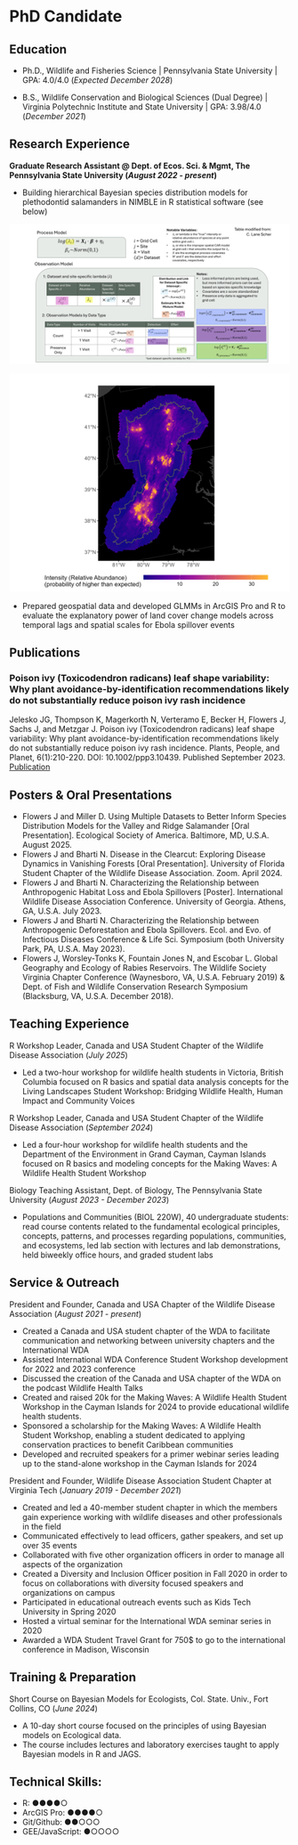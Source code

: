 # PhD Candidate

## Education
- Ph.D., Wildlife and Fisheries Science | Pennsylvania State University | GPA: 4.0/4.0 (_Expected December 2028_)
                           		
- B.S., Wildlife Conservation and Biological Sciences (Dual Degree) | Virginia Polytechnic Institute and State University | GPA: 3.98/4.0 (_December 2021_)

## Research Experience
**Graduate Research Assistant @ Dept. of Ecos. Sci. & Mgmt, The Pennsylvania State University (_August 2022 - present_)**
- Building hierarchical Bayesian species distribution models for plethodontid salamanders in NIMBLE in R statistical software (see below)

![iSDM Model Framework](/assets/img/Model_Framework_Visual.png)

![Relative Abundance of P. hoffmani](/assets/img/map-intensity-hitail-chain1.png)

- Prepared geospatial data and developed GLMMs in ArcGIS Pro and R to evaluate the explanatory power of land cover change models across temporal lags and spatial scales for Ebola spillover events

## Publications
### Poison ivy (Toxicodendron radicans) leaf shape variability: Why plant avoidance-by-identification recommendations likely do not substantially reduce poison ivy rash incidence
Jelesko JG, Thompson K, Magerkorth N, Verteramo E, Becker H, Flowers J, Sachs J, and Metzgar J. Poison ivy (Toxicodendron radicans) leaf shape variability: Why plant avoidance-by-identification recommendations likely do not substantially reduce poison ivy rash incidence. Plants, People, and Planet, 6(1):210-220. DOI: 10.1002/ppp3.10439. Published September 2023.
[Publication](https://doi.org/10.1002/ppp3.10439)


## Posters & Oral Presentations
- Flowers J and Miller D. Using Multiple Datasets to Better Inform Species Distribution Models for the Valley and Ridge Salamander [Oral Presentation]. Ecological Society of America. Baltimore, MD, U.S.A. August 2025.
- Flowers J and Bharti N. Disease in the Clearcut: Exploring Disease Dynamics in Vanishing Forests [Oral Presentation]. University of Florida Student Chapter of the Wildlife Disease Association. Zoom. April 2024.
- Flowers J and Bharti N. Characterizing the Relationship between Anthropogenic Habitat Loss and Ebola Spillovers [Poster]. International Wildlife Disease Association Conference. University of Georgia. Athens, GA, U.S.A. July 2023.
- Flowers J and Bharti N. Characterizing the Relationship between Anthropogenic Deforestation and Ebola Spillovers. Ecol. and Evo. of Infectious Diseases Conference & Life Sci. Symposium (both University Park, PA, U.S.A. May 2023). 
- Flowers J, Worsley-Tonks K, Fountain Jones N, and Escobar L. Global Geography and Ecology of Rabies Reservoirs. The Wildlife Society Virginia Chapter Conference (Waynesboro, VA, U.S.A. February 2019) & Dept. of Fish and Wildlife Conservation Research Symposium (Blacksburg, VA, U.S.A. December 2018).

## Teaching Experience

R Workshop Leader, Canada and USA Student Chapter of the Wildlife Disease Association (_July 2025_)
-	Led a two-hour workshop for wildlife health students in Victoria, British Columbia focused on R basics and spatial data analysis concepts for the Living Landscapes Student Workshop: Bridging Wildlife Health, Human Impact and Community Voices
  
R Workshop Leader, Canada and USA Student Chapter of the Wildlife Disease Association (_September 2024_)
-	Led a four-hour workshop for wildlife health students and the Department of the Environment in Grand Cayman, Cayman Islands focused on R basics and modeling concepts for the Making Waves: A Wildlife Health Student Workshop

Biology Teaching Assistant, Dept. of Biology, The Pennsylvania State University (_August 2023 - December 2023_)
-	Populations and Communities (BIOL 220W), 40 undergraduate students: read course contents related to the fundamental ecological principles, concepts, patterns, and processes regarding populations, communities, and ecosystems, led lab section with lectures and lab demonstrations, held biweekly office hours, and graded student labs 



## Service & Outreach
President and Founder, Canada and USA Chapter of the Wildlife Disease Association (_August 2021 - present_)
- Created a Canada and USA student chapter of the WDA to facilitate communication and networking between university chapters and the International WDA
-	Assisted International WDA Conference Student Workshop development for 2022 and 2023 conference
-	Discussed the creation of the Canada and USA chapter of the WDA on the podcast Wildlife Health Talks
-	Created and raised 20k for the Making Waves: A Wildlife Health Student Workshop in the Cayman Islands for 2024 to provide educational wildlife health students.
-	Sponsored a scholarship for the Making Waves: A Wildlife Health Student Workshop, enabling a student dedicated to applying conservation practices to benefit Caribbean communities
-	Developed and recruited speakers for a primer webinar series leading up to the stand-alone workshop in the Cayman Islands for 2024

President and Founder, Wildlife Disease Association Student Chapter at Virginia Tech (_January 2019 - December 2021_)
-	Created and led a 40-member student chapter in which the members gain experience working with wildlife diseases and other professionals in the field 
-	Communicated effectively to lead officers, gather speakers, and set up over 35 events
-	Collaborated with five other organization officers in order to manage all aspects of the organization
-	Created a Diversity and Inclusion Officer position in Fall 2020 in order to focus on collaborations with diversity focused speakers and organizations on campus 
-	Participated in educational outreach events such as Kids Tech University in Spring 2020 
-	Hosted a virtual seminar for the International WDA seminar series in 2020
-	Awarded a WDA Student Travel Grant for 750$ to go to the international conference in Madison, Wisconsin


## Training & Preparation
Short Course on Bayesian Models for Ecologists, Col. State. Univ., Fort Collins, CO (_June 2024_)     
-	A 10-day short course focused on the principles of using Bayesian models on Ecological data.
-	The course includes lectures and laboratory exercises taught to apply Bayesian models in R and JAGS.


## Technical Skills:
- R: ●●●●○
- ArcGIS Pro: ●●●●○
- Git/Github: ●●○○○
- GEE/JavaScript: ●○○○○

